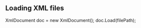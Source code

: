 ## Loading XML files
  XmlDocument doc = new XmlDocument();
            doc.Load(filePath);
            
